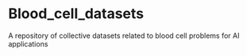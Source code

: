 # Blood_cell_datasets
A repository of collective datasets related to blood cell problems for AI applications 
